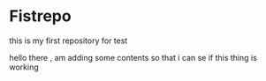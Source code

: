 # Fistrepo
this is my first repository for test

hello there , am adding some contents so that i can se if this thing is working

